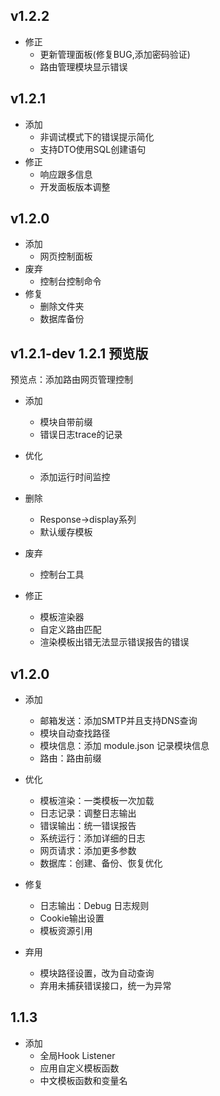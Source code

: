 v1.2.2
------------
- 修正
    - 更新管理面板(修复BUG,添加密码验证)
    - 路由管理模块显示错误

v1.2.1
-----------
- 添加
    - 非调试模式下的错误提示简化
    - 支持DTO使用SQL创建语句
- 修正
    - 响应跟多信息
    - 开发面板版本调整

v1.2.0
----------
- 添加
    - 网页控制面板
- 废弃
    - 控制台控制命令
- 修复
    - 删除文件夹
    - 数据库备份

v1.2.1-dev 1.2.1 预览版
--------------------------
预览点：添加路由网页管理控制

- 添加
    - 模块自带前缀
    - 错误日志trace的记录

- 优化
    - 添加运行时间监控

- 删除
    - Response->display系列
    - 默认缓存模板

- 废弃
    - 控制台工具
    
- 修正
    - 模板渲染器
    - 自定义路由匹配
    - 渲染模板出错无法显示错误报告的错误

v1.2.0
---------
- 添加
   - 邮箱发送：添加SMTP并且支持DNS查询
   - 模块自动查找路径
   - 模块信息：添加 module.json 记录模块信息
   - 路由：路由前缀
    
- 优化
   - 模板渲染：一类模板一次加载
   - 日志记录：调整日志输出
   - 错误输出：统一错误报告
   - 系统运行：添加详细的日志
   - 网页请求：添加更多参数
   - 数据库：创建、备份、恢复优化
   
- 修复
	- 日志输出：Debug 日志规则
	- Cookie输出设置
	- 模板资源引用

- 弃用
	- 模块路径设置，改为自动查询
	- 弃用未捕获错误接口，统一为异常

1.1.3
---------
- 添加
    - 全局Hook Listener
    - 应用自定义模板函数
    - 中文模板函数和变量名
